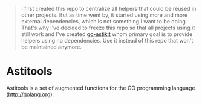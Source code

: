 > I first created this repo to centralize all helpers that could be reused in other projects.
> But as time went by, it started using more and more external dependencies, which is not something I want to be doing.
> That's why I've decided to freeze this repo so that all projects using it still work and I've created [go-astikit](https://github.com/asticode/go-astikit) whom primary goal is to provide helpers using no dependencies.
> Use it instead of this repo that won't be maintained anymore.

# Astitools

Astitools is a set of augmented functions for the GO programming language (http://golang.org).
